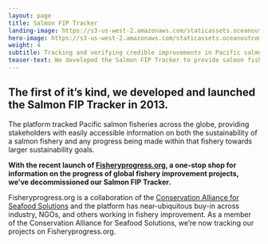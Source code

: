 ```yaml
---
layout: page 
title: Salmon FIP Tracker
landing-image: https://s3-us-west-2.amazonaws.com/staticassets.oceanoutcomes.org/rollover+images/tracker-hover.jpg
hero-image: https://s3-us-west-2.amazonaws.com/staticassets.oceanoutcomes.org/hero+photos/trackerhero.jpg
weight: 4
subtitle: Tracking and verifying credible improvements in Pacific salmon fisheries.
teaser-text: We developed the Salmon FIP Tracker to provide salmon fishery stakeholders with easily accessible information on the sustainability status of global salmon fisheries.
---
```

## The first of it’s kind, we developed and launched the Salmon FIP Tracker in 2013.

The platform tracked Pacific salmon fisheries across the globe, providing stakeholders with easily accessible information on both the sustainability of a salmon fishery and any progress being made within that fishery towards larger sustainability goals.

**With the recent launch of <a href="http://fisheryprogress.org/" target="_blank">Fisheryprogress.org</a>, a one-stop shop for information on the progress of global fishery improvement projects, we’ve decommissioned our Salmon FIP Tracker.**

Fisheryprogress.org is a collaboration of the <a href="http://www.solutionsforseafood.org/" target="_blank">Conservation Alliance for Seafood Solutions</a> and the platform has near-ubiquitous buy-in across industry, NGOs, and others working in fishery improvement. As a member of the Conservation Alliance for Seafood Solutions, we’re now tracking our projects on Fisheryprogress.org.
